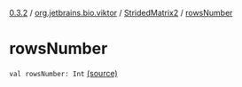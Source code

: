[0.3.2](../../index.md) / [org.jetbrains.bio.viktor](../index.md) / [StridedMatrix2](index.md) / [rowsNumber](.)

# rowsNumber

`val rowsNumber: Int` [(source)](https://github.com/JetBrains-Research/viktor/blob/0.3.2/src/main/kotlin/org/jetbrains/bio/viktor/StridedMatrix2.kt#L14)